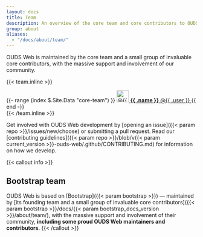 ```yaml
---
layout: docs
title: Team
description: An overview of the core team and core contributors to OUDS Web.
group: about
aliases:
  - "/docs/about/team/"
---
```


OUDS Web is maintained by the core team and a small group of invaluable core contributors, with the massive support and involvement of our community.

{{< team.inline >}}
<div class="list-group mb-lg">
  {{- range (index $.Site.Data "core-team") }}
    <a class="list-group-item list-group-item-action d-flex align-items-center" href="https://github.com/{{ .user }}">
      <img src="https://github.com/{{ .user }}.png" alt="@{{ .user }}" width="32" height="32" class="me-sm" loading="lazy">
      <span class="fw-normal">
        <strong>{{ .name }}</strong> @{{ .user }}
      </span>
    </a>
  {{ end -}}
</div>
{{< /team.inline >}}

Get involved with OUDS Web development by [opening an issue]({{< param repo >}}/issues/new/choose) or submitting a pull request. Read our [contributing guidelines]({{< param repo >}}/blob/v{{< param current_version >}}-ouds-web/.github/CONTRIBUTING.md) for information on how we develop.

{{< callout info >}}
## Bootstrap team

OUDS Web is based on [Bootstrap]({{< param bootstrap >}}) —&nbsp;maintained by [its founding team and a small group of invaluable core contributors]({{< param bootstrap >}}/docs/{{< param bootstrap_docs_version >}}/about/team/), with the massive support and involvement of their community, **including some proud OUDS Web maintainers and contributors**.
{{< /callout >}}
